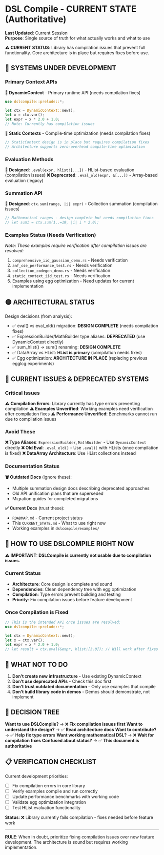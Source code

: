 # DSL Compile - CURRENT STATE (Authoritative)

**Last Updated**: Current Session  
**Purpose**: Single source of truth for what actually works and what to use

**⚠️ CURRENT STATUS**: Library has compilation issues that prevent full functionality. Core architecture is in place but requires fixes before use.

## 🔄 SYSTEMS UNDER DEVELOPMENT

### Primary Context APIs

**🔄 DynamicContext** - Primary runtime API (needs compilation fixes)
```rust
use dslcompile::prelude::*;

let ctx = DynamicContext::new();
let x = ctx.var();
let expr = x * 2.0 + 1.0;
// Note: Currently has compilation issues
```

**🔄 Static Contexts** - Compile-time optimization (needs compilation fixes)
```rust
// StaticContext design is in place but requires compilation fixes
// Architecture supports zero-overhead compile-time optimization
```

### Evaluation Methods

**🔄 Designed**: `.eval(expr, hlist![...])` - HList-based evaluation (compilation issues)
**❌ Deprecated**: `.eval_old(expr, &[...])` - Array-based evaluation (legacy)

### Summation API

**🔄 Designed**: `ctx.sum(range, |i| expr)` - Collection summation (compilation issues)
```rust
// Mathematical ranges - design complete but needs compilation fixes
// let sum1 = ctx.sum(1..=10, |i| i * 2.0);
```

### Examples Status (Needs Verification)

*Note: These examples require verification after compilation issues are resolved:*
1. `comprehensive_iid_gaussian_demo.rs` - Needs verification
2. `anf_cse_performance_test.rs` - Needs verification  
3. `collection_codegen_demo.rs` - Needs verification
4. `static_context_iid_test.rs` - Needs verification
5. Examples using egg optimization - Need updates for current implementation

## 🟡 ARCHITECTURAL STATUS

Design decisions (from analysis):
- ✅ eval() vs eval_old() migration: **DESIGN COMPLETE** (needs compilation fixes)
- ✅ ExpressionBuilder/MathBuilder type aliases: **DEPRECATED** (use DynamicContext directly)
- ✅ sum_hlist() → sum() renaming: **DESIGN COMPLETE** 
- ✅ DataArray vs HList: **HList is primary** (compilation needs fixes)
- ✅ Egg optimization: **ARCHITECTURE IN PLACE** (replacing previous egglog experiments)

## 🔴 CURRENT ISSUES & DEPRECATED SYSTEMS

### Critical Issues

**⚠️ Compilation Errors**: Library currently has type errors preventing compilation
**⚠️ Examples Unverified**: Working examples need verification after compilation fixes
**⚠️ Performance Unverified**: Benchmarks cannot run due to compilation issues

### Avoid These

**❌ Type Aliases**: `ExpressionBuilder`, `MathBuilder` - Use `DynamicContext` directly
**❌ Old Eval**: `.eval_old()` - Use `.eval()` with HLists (once compilation is fixed)
**❌ DataArray Architecture**: Use HList collections instead

### Documentation Status

**🗑️ Outdated Docs** (ignore these):
- Multiple summation design docs describing deprecated approaches
- Old API unification plans that are superseded
- Migration guides for completed migrations

**✅ Current Docs** (trust these):
- `ROADMAP.md` - Current project status  
- This `CURRENT_STATE.md` - What to use right now
- Working examples in `dslcompile/examples/`

## 🚫 HOW TO USE DSLCOMPILE RIGHT NOW

**⚠️ IMPORTANT: DSLCompile is currently not usable due to compilation issues.**

### Current Status
- **Architecture**: Core design is complete and sound
- **Dependencies**: Clean dependency tree with egg optimization
- **Compilation**: Type errors prevent building and testing
- **Priority**: Fix compilation issues before feature development

### Once Compilation is Fixed
```rust
// This is the intended API once issues are resolved:
use dslcompile::prelude::*;

let ctx = DynamicContext::new();
let x = ctx.var();
let expr = x * 2.0 + 1.0;
// let result = ctx.eval(&expr, hlist![3.0]); // Will work after fixes
```

## 🚫 WHAT NOT TO DO

1. **Don't create new infrastructure** - Use existing DynamicContext
2. **Don't use deprecated APIs** - Check this doc first
3. **Don't trust outdated documentation** - Only use examples that compile
4. **Don't build library code in demos** - Demos should demonstrate, not implement

## 🧭 DECISION TREE

**Want to use DSLCompile?** → ❌ **Fix compilation issues first**
**Want to understand the design?** → ✅ **Read architecture docs**
**Want to contribute?** → ✅ **Help fix type errors**
**Want working mathematical DSL?** → ❌ **Wait for compilation fixes**
**Confused about status?** → ✅ **This document is authoritative**

## 📋 VERIFICATION CHECKLIST

Current development priorities:
- [ ] Fix compilation errors in core library
- [ ] Verify examples compile and run correctly
- [ ] Update performance benchmarks with working code
- [ ] Validate egg optimization integration
- [ ] Test HList evaluation functionality

**Status**: ❌ Library currently fails compilation - fixes needed before feature work

---

**RULE**: When in doubt, prioritize fixing compilation issues over new feature development. The architecture is sound but requires working implementation. 